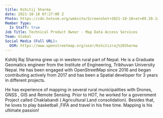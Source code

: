```yaml
---
title: Kshitij Sharma
date: 2021-10-18 07:27:00 Z
Photo: https://cdn.hotosm.org/website/Screenshot+2021-10-18+at+09.39.14-7bac6f.png
Member Type:
  Is Staff: true
Job Title: Technical Product Owner - Map Data Access Services
Team: Global
Social Media (Full URL):
  OSM: https://www.openstreetmap.org/user/Kshitizraj%20Sharma
---
```


Kshitij Raj Sharma grew up in western rural part of Nepal. He is a Graduate Geomatics engineer from the Institute of Engineering, Tribhuvan University Nepal. He has been engaged with OpenStreetMap since 2016 and began contributing actively from 2017 and  has been a Spatial developer for 3 years in different projects. 

He has experience of mapping in several rural municipalities with Drones, GNSS , GIS and Remote Sensing.  Prior to  HOT, he worked for a government Project called Chaklabandi ( Agricultural Land consolidation). Besides that, he loves to play basketball ,FIFA and travel in his free time. Mapping is his ultimate passion!